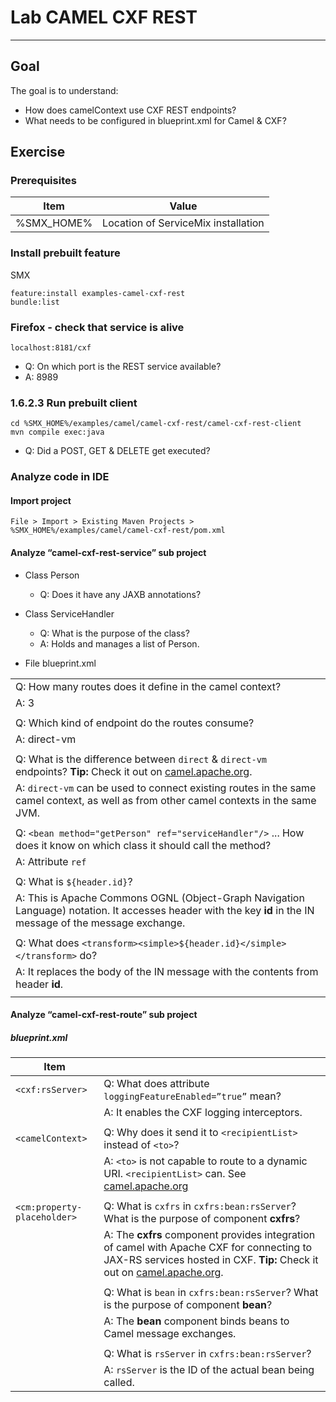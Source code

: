 # Lab CAMEL CXF REST

---

## Goal

The goal is to understand:

-	How does camelContext use CXF REST endpoints?
-	What needs to be configured in blueprint.xml for Camel & CXF?

## Exercise

###	Prerequisites

Item       | Value
---------- | ---
%SMX_HOME% | Location of ServiceMix installation

###	Install prebuilt feature

SMX
```
feature:install examples-camel-cxf-rest
bundle:list
```

### Firefox - check that service is alive
```
localhost:8181/cxf
```
- Q: On which port is the REST service available?
- A: 8989

### 1.6.2.3	Run prebuilt client
```
cd %SMX_HOME%/examples/camel/camel-cxf-rest/camel-cxf-rest-client
mvn compile exec:java
```
- Q: Did a POST, GET & DELETE get executed?

### Analyze code in IDE

#### Import project
```
File > Import > Existing Maven Projects > %SMX_HOME%/examples/camel/camel-cxf-rest/pom.xml
```

#### Analyze “camel-cxf-rest-service” sub project

- Class Person
  - Q: Does it have any JAXB annotations?

- Class ServiceHandler
  - Q: What is the purpose of the class?
  - A: Holds and manages a list of Person.

- File blueprint.xml

|     |
| --- |
| Q: How many routes does it define in the camel context? |
| A: 3 |
| |
| Q: Which kind of endpoint do the routes consume? |
| A: direct-vm |
| |
| Q: What is the difference between ```direct``` & ```direct-vm``` endpoints? **Tip:** Check it out on [camel.apache.org][1]. |
| A: ```direct-vm``` can be used to connect existing routes in the same camel context, as well as from other camel contexts in the same JVM. |
| |
| Q: ```<bean method="getPerson" ref="serviceHandler"/>``` ... How does it know on which class it should call the method? |
| A: Attribute ```ref``` |
| |
| Q: What is ```${header.id}```? |
| A: This is Apache Commons OGNL (Object-Graph Navigation Language) notation. It accesses header with the key **id** in the IN message of the message exchange. |
| |
| Q: What does ```<transform><simple>${header.id}</simple></transform>``` do? |
| A: It replaces the body of the IN message with the contents from header **id**. |
| |

#### Analyze “camel-cxf-rest-route” sub project

##### blueprint.xml 

| Item |     |
| ---  | --- |
| ```<cxf:rsServer>```  | Q: What does attribute ```loggingFeatureEnabled=”true”``` mean? |
|                       | A: It enables the CXF logging interceptors. |
| | |
| ```<camelContext>```    | Q: Why does it send it to ```<recipientList>``` instead of ```<to>```? |
|                       | A: ```<to>``` is not capable to route to a dynamic URI. ```<recipientList>``` can. See [camel.apache.org][2] |
| | |
| ```<cm:property-placeholder>``` | Q: What is ```cxfrs``` in ```cxfrs:bean:rsServer```? What is the purpose of component **cxfrs**? |
| | A: The **cxfrs** component provides integration of camel with Apache CXF for connecting to JAX-RS services hosted in CXF. **Tip:** Check it out on [camel.apache.org][3]. |
| | |
| | Q: What is ```bean``` in ```cxfrs:bean:rsServer```? What is the purpose of component **bean**? |
| | A: The **bean** component binds beans to Camel message exchanges. |
| | |
| | Q: What is ```rsServer``` in ```cxfrs:bean:rsServer```? |
| | A: ```rsServer``` is the ID of the actual bean being called. |




  [1]: http://camel.apache.org/direct-vm.html
  [2]: http://camel.apache.org/how-to-use-a-dynamic-uri-in-to.html
  [3]: http://camel.apache.org/cxfrs.html
  

